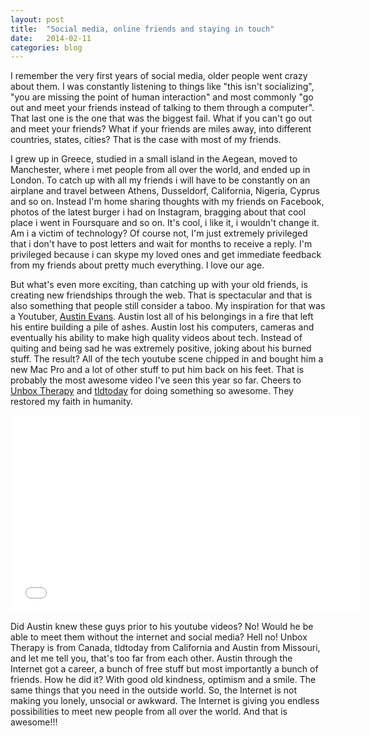 ```yaml
---
layout: post
title:  "Social media, online friends and staying in touch"
date:   2014-02-11
categories: blog
---
```

I remember the very first years of social media, older people went crazy about them. I was constantly listening to things like "this isn't socializing", "you are missing the point of human interaction" and most commonly "go out and meet your friends instead of talking to them through a computer". That last one is the one that was the biggest fail. What if you can't go out and meet your friends? What if your friends are miles away, into different countries, states, cities? That is the case with most of my friends.

I grew up in Greece, studied in a small island in the Aegean, moved to Manchester, where i met people from all over the world, and ended up in London. To catch up with all my friends i will have to be constantly on an airplane and travel between Athens, Dusseldorf, California, Nigeria, Cyprus and so on. Instead I'm home sharing thoughts with my friends on Facebook, photos of the latest burger i had on Instagram, bragging about that cool place i went in Foursquare and so on. It's cool, i like it, i wouldn't change it. Am i a victim of technology? Of course not, I'm just extremely privileged that i don't have to post letters and wait for months to receive a reply. I'm privileged because i can skype my loved ones and get immediate feedback from my friends about pretty much everything. I love our age.

But what's even more exciting, than catching up with your old friends, is creating new friendships through the web. That is spectacular and that is also something that people still consider a taboo. My inspiration for that was a Youtuber, [Austin Evans](http://www.youtube.com/channel/UCXGgrKt94gR6lmN4aN3mYTg). Austin lost all of his belongings in a fire that left his entire building a pile of ashes. Austin lost his computers, cameras and eventually his ability to make high quality videos about tech. Instead of quiting and being sad he was extremely positive, joking about his burned stuff. The result? All of the tech youtube scene chipped in and bought him a new Mac Pro and a lot of other stuff to put him back on his feet. That is probably the most awesome video I've seen this year so far. Cheers to [Unbox Therapy](http://www.youtube.com/channel/UCsTcErHg8oDvUnTzoqsYeNw) and [tldtoday](http://www.youtube.com/user/tldtoday) for doing something so awesome. They restored my faith in humanity.

<iframe width="560" height="315" src="//www.youtube.com/embed/KUA5no2vAZs" frameborder="0" allowfullscreen></iframe>

Did Austin knew these guys prior to his youtube videos? No! Would he be able to meet them without the internet and social media? Hell no! Unbox Therapy is from Canada, tldtoday from California and Austin from Missouri, and let me tell you, that's too far from each other. Austin through the Internet got a career, a bunch of free stuff but most importantly a bunch of friends. How he did it? With good old kindness, optimism and a smile. The same things that you need in the outside world. So, the Internet is not making you lonely, unsocial or awkward. The Internet is giving you endless possibilities to meet new people from all over the world. And that is awesome!!!